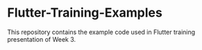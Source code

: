 # Flutter-Training-Examples
This repository contains the example code used in Flutter training presentation of Week 3.
